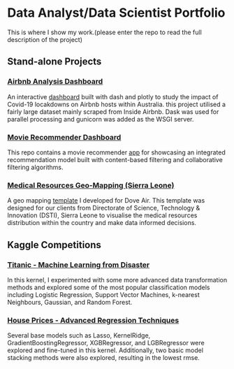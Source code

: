 # Data Analyst/Data Scientist Portfolio 
This is where I show my work.(please enter the repo to read the full description of the project)
## Stand-alone Projects
### [Airbnb Analysis Dashboard](https://github.com/Phil-avi/Airbnb-Covid-Analysis)
An interactive [dashboard](https://movie-recommendation-phil.herokuapp.com/) built with dash and plotly to study the impact of Covid-19 locakdowns on Airbnb hosts within Australia. this project utilised a fairly large dataset mainly scraped from Inside Airbnb. Dask was used for parallel processing and gunicorn was added as the WSGI server.

### [Movie Recommender Dashboard](https://github.com/Phil-avi/Movie-Recommender-Dashboard)
This repo contains a movie recommender [app](https://movie-recommendation-phil.herokuapp.com/) for showcasing an integrated recommendation model built with content-based filtering and collaborative filtering algorithms.

### [Medical Resources Geo-Mapping (Sierra Leone)](https://github.com/Phil-avi/SL-Site-Analysis-App) 
A geo mapping [template](https://sl-site-analysis.herokuapp.com/) I developed for Dove Air. This template was designed for our clients from Directorate of Science, Technology & Innovation (DSTI), Sierra Leone to visualise the medical resources distribution within the country and make data informed decisions.  

## Kaggle Competitions
### [Titanic - Machine Learning from Disaster](https://github.com/Phil-avi/Titanic)
In this kernel, I experimented with some more advanced data transformation methods and explored some of the most popular classification models including Logistic Regression, Support Vector Machines, k-nearest Neighbours, Gaussian, and Random Forest.

### [House Prices - Advanced Regression Techniques](https://github.com/Phil-avi/House-Prices)
Several base models such as Lasso, KernelRidge, GradientBoostingRegressor, XGBRegressor, and LGBRegressor were explored and fine-tuned in this kernel. Additionally, two basic model stacking methods were also explored, resulting in the lowest rmse.


